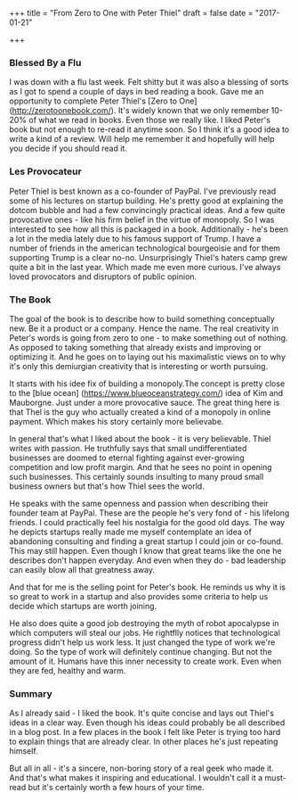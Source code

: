+++
title = "From Zero to One with Peter Thiel"
draft = false
date = "2017-01-21"

+++

### Blessed By a Flu

I was down with a flu last week.  Felt shitty but it was also a blessing of sorts as I got to spend a couple of days in bed reading a book. Gave me an opportunity to complete Peter Thiel's [Zero to One] (http://zerotoonebook.com/). It's widely known that we only remember 10-20% of what we read in books. Even those we really like. I liked Peter's book but not enough to re-read it anytime soon. So I think it's a good idea to write a kind of a review. Will help me remember it and hopefully will help you decide if you should read it.

### Les Provocateur

Peter Thiel is best known as a co-founder of PayPal. I've previously read some of his lectures on startup building. He's pretty good at explaining the dotcom bubble and had a few convincingly practical ideas. And a few quite provocative ones - like his firm belief in the virtue of monopoly. So I was interested to see how all this is packaged in a book. Additionally - he's been a lot in the media lately due to his famous support of Trump. I have a number of friends in the american technological bourgeoisie and for them supporting Trump is a clear no-no. Unsurprisingly Thiel's haters camp grew quite a bit in the last year. Which made me even more curious. I've always loved provocators and disruptors of public opinion.

### The Book

 The goal of the book is to describe how to build something conceptually new. Be it a product or a company. Hence the name. The real creativity in Peter's words is going from zero to one - to make something out of nothing. As opposed to taking something that already exists and improving or optimizing it. And he goes on to laying out his maximalistic views on to why it's only this demiurgian creativity that is interesting or worth pursuing.

 It starts with his idee fix of building a monopoly.The concept is pretty close to the [blue ocean] (https://www.blueoceanstrategy.com/) idea of Kim and Mauborgne. Just under a more provocative sauce. The great thing here is that Thel is the guy who actually created a kind of a monopoly in online payment. Which makes his story certainly more believabe.

 In general that's what I liked about the book - it is very believable. Thiel writes with passion. He truthfully says that small undifferentiated businesses are doomed to eternal fighting against ever-growing competition and low profit margin. And that he sees no point in opening such businesses.
This certainly sounds insulting to many proud small business owners but that's how Thiel sees the world.

He speaks with the same openness and passion when describing their founder team at PayPal. These are the people he's very fond of - his lifelong friends. I could practically feel his nostalgia for the good old days. The way he depicts startups really made me myself contemplate an idea of abandoning consulting and finding a great startup I could join or co-found. This may still happen. Even though I know that great teams like the one he describes don't happen everyday. And even when they do - bad leadership can easily blow all that greatness away.


And that for me is the selling point for Peter's book. He reminds us why it is so great to work in a startup and also provides some criteria to help us decide which startups are worth joining.


He also does quite a good job destroying the myth of robot apocalypse in which computers will steal our jobs. He rightflly notices that technological progress didn't help us work less. It just changed the type of work we're doing. So the type of work will definitely continue changing. But not the amount of it. Humans have this inner necessity to create work. Even when they are fed, healthy and warm.

### Summary

As I already said  - I liked the book. It's quite concise and lays out Thiel's ideas in a clear way.
Even though his ideas could probably be all described in a blog post. In a few places in the book I felt like Peter is trying too hard to explain things that are already clear. In other places he's just repeating himself.


But all in all - it's a sincere, non-boring story of a real geek who made it. And that's what makes it inspiring and educational.
I wouldn't call it a must-read but it's certainly worth a few hours of your time.
